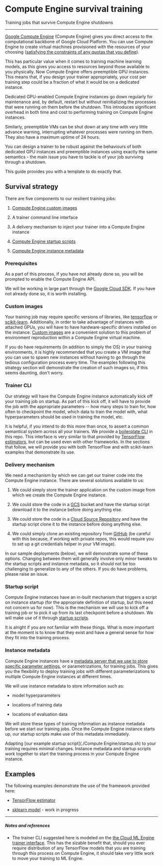 # Compute Engine survival training

Training jobs that survive Compute Engine shutdowns

- - -

[Google Compute Engine](https://cloud.google.com/compute/docs/) (Compute Engine) gives you direct access to the computational backbone of Google Cloud Platform. You can use Compute Engine to create virtual machines provisioned with the resources of your choosing ([satisfying the constraints of any quotas that you define](https://cloud.google.com/compute/quotas)).

This has particular value when it comes to training machine learning models, as this gives you access to resources beyond those available to you physically. Now Compute Engine offers preemptible GPU instances. This means that, if you design your trainer appropriately, your cost per training step could be a fraction of what it would be on a dedicated instance.

Dedicated GPU-enabled Compute Engine instances go down regularly for maintenance and, by default, restart but without reinitializing the processes that were running on them before the shutdown. This introduces significant overhead in both time and cost to performing training on Compute Engine instances.

Similarly, preemptible VMs can be shut down at any time with very little advance warning, interrupting whatever processes were running on them. They also have a maximum uptime of 24 hours.

You can design a trainer to be robust against the behaviours of both dedicated GPU instances and preemptible instances using exactly the same semantics - the main issue you have to tackle is of your job surviving through a shutdown.

This guide provides you with a template to do exactly that.


## Survival strategy

There are five components to our resilient training jobs:

1. [Compute Engine custom images](https://cloud.google.com/compute/docs/images#custom_images)

1. A trainer command line interface

1. A delivery mechanism to inject your trainer into a Compute Engine instance

1. [Compute Engine startup scripts](https://cloud.google.com/compute/docs/startupscript)

1. [Compute Engine instance metadata](https://cloud.google.com/compute/docs/storing-retrieving-metadata)


### Prerequisites

As a part of this process, if you have not already done so, you will be prompted to enable the Compute Engine API.

We will be working in large part through the [Google Cloud SDK](https://cloud.google.com/sdk/). If you have not already done so, it is worth installing.


### Custom images

Your training job may require specific versions of libraries, like [tensorflow](https://www.tensorflow.org/) or [scikit-learn](http://scikit-learn.org). Additionally, in order to take advantage of instances with attached GPUs, you will have to have hardware-specific drivers installed on the instance. [Custom images](https://cloud.google.com/compute/docs/images#custom_images) are a convenient solution to this problem of environment reproduction within a Compute Engine virtual machine.

If you do have requirements (in addition to simply the OS) in your training environments, it is highly recommended that you create a VM image that you can use to spawn new instances without having to go through the tedious configuration process every time. The examples following this strategy section will demonstrate the creation of such images so, if this seems daunting, don't worry.


### Trainer CLI

Our strategy will have the Compute Engine instance automatically kick off your training job on startup. As part of this kick off, it will have to provide the job with the appropriate parameters -- how many steps to train for, how often to checkpoint the model, which data to train the model with, what hyperparameters should be used in training the model, etc.

It is helpful, if you intend to do this more than once, to assert a common semantical system across all your trainers. We provide a [boilerplate CLI](./wrapper/train.py) in this repo. This interface is very similar to that provided by [TensorFlow estimators](https://www.tensorflow.org/programmers_guide/estimators), but can be used even with other frameworks. In the sections that follow, we will provide you with both TensorFlow and with scikit-learn examples that demonstrate its use.


### Delivery mechanism

We need a mechanism by which we can get our trainer code into the Compute Engine instance. There are several solutions available to us:

1. We could simply store the trainer application on the custom image from which we create the Compute Engine instance.

1. We could store the code in a [GCS](https://cloud.google.com/storage/) bucket and have the startup script download it to the instance before doing anything else.

1. We could store the code in a [Cloud Source Repository](https://cloud.google.com/source-repositories/) and have the startup script clone it to the instance before doing anything else.

1. We could simply clone an existing repository from [GitHub](https://github.com/) (be careful with this because, if working with private repos, this would require you to set up a git credentials helper in your VM image).

In our sample deployments (below), we will demonstrate some of these options. Changing between them will generally involve only minor tweaks to the startup scripts and instance metadata, so it should not be too challenging to generalize to any of the others. If you do have problems, please raise an issue.


### Startup script

Compute Engine instances have an in-built mechanism that triggers a script on instance startup (for the appropriate definition of startup, but this need not concern us for now). This is the mechanism we will use to kick off a training job or to pick it up from its last checkpoint before a shutdown. We will make use of it through [startup scripts](https://cloud.google.com/compute/docs/startupscript#troubleshooting).

It is alright if you are not familiar with these things. What is more important at the moment is to know that they exist and have a general sense for how they fit into the training process.


### Instance metadata

Compute Engine instances have a [metadata server that we use to store specific parameter settings](https://cloud.google.com/compute/docs/storing-retrieving-metadata#custom), or parametrizations, for training jobs. This gives you the flexibility to deploy training jobs with different parameterizations to multiple Compute Engine instances at different times.

We will use instance metadata to store information such as:

+ model hyperparameters

+ locations of training data

+ locations of evaluation data

We will store these types of training information as instance metadata before we start our training jobs. Once the Compute Engine instance starts up, our startup scripts make use of this metadata immediately.

Adapting [our example startup script](./Compute Engine/startup.sh) to your training requires minimal changes. Instance metadata and startup scripts work together to start the training process in your Compute Engine instance.


## Examples

The following examples demonstrate the use of the framework provided here:

+ [TensorFlow estimator](./README-tf-estimator.md)

+ [sklearn model](./README-sklearn.md) - work in progress

- - -

##### Notes and references

+ The trainer CLI suggested here is modeled on the [the Cloud ML Engine trainer interface](https://cloud.google.com/ml-engine/docs/packaging-trainer). This has the sizable benefit that, should you ever require distribution of any TensorFlow models that you are training through this process on Compute Engine, it should take very little work to move your training to ML Engine.
